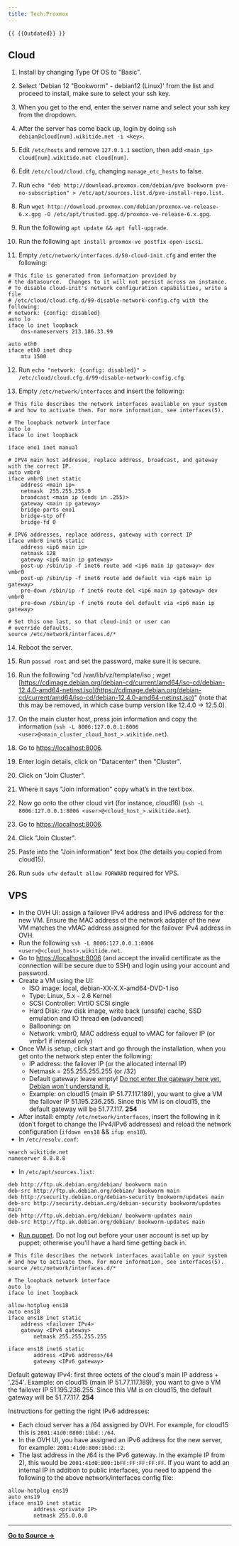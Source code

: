 ```yaml
---
title: Tech:Proxmox
---
```


`{{ {{Outdated}} }}`

## Cloud 

1. Install by changing Type Of OS to "Basic".

2. Select 'Debian 12 "Bookworm" - debian12 (Linux)' from the list and proceed to install, make sure to select your ssh key.

3. When you get to the end, enter the server name and select your ssh key from the dropdown.

4. After the server has come back up, login by doing `ssh debian@cloud[num].wikitide.net -i <key>`.

5. Edit `/etc/hosts` and remove `127.0.1.1` section, then add `<main_ip> cloud[num].wikitide.net cloud[num]`.

6. Edit `/etc/cloud/cloud.cfg`, changing `manage_etc_hosts` to false.

7. Run `echo "deb http://download.proxmox.com/debian/pve bookworm pve-no-subscription" > /etc/apt/sources.list.d/pve-install-repo.list`.

8. Run `wget http://download.proxmox.com/debian/proxmox-ve-release-6.x.gpg -O /etc/apt/trusted.gpg.d/proxmox-ve-release-6.x.gpg`.

9. Run the following `apt update && apt full-upgrade`.

10. Run the following `apt install proxmox-ve postfix open-iscsi`.

11. Empty `/etc/network/interfaces.d/50-cloud-init.cfg` and enter the following:

```
# This file is generated from information provided by
# the datasource.  Changes to it will not persist across an instance.
# To disable cloud-init's network configuration capabilities, write a file
# /etc/cloud/cloud.cfg.d/99-disable-network-config.cfg with the following:
# network: {config: disabled}
auto lo
iface lo inet loopback
    dns-nameservers 213.186.33.99

auto eth0
iface eth0 inet dhcp
    mtu 1500
```

12. Run `echo "network: {config: disabled}" > /etc/cloud/cloud.cfg.d/99-disable-network-config.cfg`.

13. Empty `/etc/network/interfaces` and insert the following:

```
# This file describes the network interfaces available on your system
# and how to activate them. For more information, see interfaces(5).

# The loopback network interface
auto lo
iface lo inet loopback

iface eno1 inet manual

# IPV4 main host addresse, replace address, broadcast, and gateway with the correct IP.
auto vmbr0
iface vmbr0 inet static
    address <main ip>
    netmask  255.255.255.0
    broadcast <main ip (ends in .255)>
    gateway <main ip gateway>
    bridge-ports eno1
    bridge-stp off
    bridge-fd 0

# IPV6 addresses, replace address, gateway with correct IP
iface vmbr0 inet6 static 
    address <ip6 main ip>
    netmask 128
    gateway <ip6 main ip gateway>
    post-up /sbin/ip -f inet6 route add <ip6 main ip gateway> dev vmbr0
    post-up /sbin/ip -f inet6 route add default via <ip6 main ip gateway>
    pre-down /sbin/ip -f inet6 route del <ip6 main ip gateway> dev vmbr0
    pre-down /sbin/ip -f inet6 route del default via <ip6 main ip gateway>

# Set this one last, so that cloud-init or user can
# override defaults.
source /etc/network/interfaces.d/*
```

14. Reboot the server.

15. Run `passwd root` and set the password, make sure it is secure.

16. Run the following "cd /var/lib/vz/template/iso ; wget [https://cdimage.debian.org/debian-cd/current/amd64/iso-cd/debian-12.4.0-amd64-netinst.iso](https://cdimage.debian.org/debian-cd/current/amd64/iso-cd/debian-12.4.0-amd64-netinst.iso)" (note that this may be removed, in which case bump version like 12.4.0 -> 12.5.0).

17. On the main cluster host, press join information and copy the information (`ssh -L 8006:127.0.0.1:8006 <user>@<main_cluster_cloud_host_>.wikitide.net`).

18. Go to [https://localhost:8006](https://localhost:8006).

19. Enter login details, click on "Datacenter" then "Cluster".

20. Click on "Join Cluster".

21. Where it says "Join information" copy what’s in the text box.

22. Now go onto the other cloud virt (for instance, cloud16) (`ssh -L 8006:127.0.0.1:8006 <user>@<cloud_host_>.wikitide.net`).

23. Go to [https://localhost:8006](https://localhost:8006).

24. Click "Join Cluster".

25. Paste into the "Join information" text box (the details you copied from cloud15).

26. Run `sudo ufw default allow FORWARD` required for VPS.

## VPS 

* In the OVH UI: assign a failover IPv4 address and IPv6 address for the new VM. Ensure the MAC address of the network adapter of the new VM matches the vMAC address assigned for the failover IPv4 address in OVH.
* Run the following `ssh -L 8006:127.0.0.1:8006 <user>@<cloud_host>.wikitide.net`.
* Go to [https://localhost:8006](https://localhost:8006) (and accept the invalid certificate as the connection will be secure due to SSH) and login using your account and password.
* Create a VM using the UI:
   * ISO image: local, debian-XX-X.X-amd64-DVD-1.iso
   * Type: Linux, 5.x - 2.6 Kernel
   * SCSI Controller: VirtIO SCSI single
   * Hard Disk: raw disk image, write back (unsafe) cache, SSD emulation and IO thread **on** (advanced)
   * Ballooning: on
   * Network: vmbr0, MAC address equal to vMAC for failover IP (or vmbr1 if internal only)
* Once VM is setup, click start and go through the installation, when you get onto the network step enter the following:
   * IP address: the failover IP (or the allocated internal IP)
   * Netmask = 255.255.255.255 (or /32)
   * Default gateway: leave empty!  [Do not enter the gateway here yet, Debian won't understand it.](http://forums.debian.net/viewtopic.php?f=17&t=143186#p705619)
   * Example: on cloud15 (main IP 51.77.117.189), you want to give a VM the failover IP 51.195.236.255. Since this VM is on cloud15, the default gateway will be 51.77.117. **254**
* After install: empty `/etc/network/interfaces`, insert the following in it (don’t forget to change the IPv4/IPv6 addresses) and reload the network configuration (`ifdown ens18` && `ifup ens18`).
* In `/etc/resolv.conf`:
```
search wikitide.net
nameserver 8.8.8.8
```
* In `/etc/apt/sources.list`:
```
deb http://ftp.uk.debian.org/debian/ bookworm main
deb-src http://ftp.uk.debian.org/debian/ bookworm main
deb http://security.debian.org/debian-security bookworm/updates main
deb-src http://security.debian.org/debian-security bookworm/updates main
deb http://ftp.uk.debian.org/debian/ bookworm-updates main
deb-src http://ftp.uk.debian.org/debian/ bookworm-updates main
```
* [Run puppet](/tech-docs/techpuppet#adding-a-new-puppet-agent-server-to-the-puppetserver). Do not log out before your user account is set up by puppet; otherwise you'll have a hard time getting back in.
```
# This file describes the network interfaces available on your system
# and how to activate them. For more information, see interfaces(5).
source /etc/network/interfaces.d/*

# The loopback network interface
auto lo
iface lo inet loopback

allow-hotplug ens18
auto ens18
iface ens18 inet static
	address <failover IPv4>
	gateway <IPv4 gateway>
        netmask 255.255.255.255

iface ens18 inet6 static
        address <IPv6 address>/64
        gateway <IPv6 gateway>
```
Default gateway IPv4: first three octets of the cloud's main IP address + '.254'. Example: on cloud15 (main IP 51.77.117.189), you want to give a VM the failover IP 51.195.236.255. Since this VM is on cloud15, the default gateway will be 51.77.117. **254**

Instructions for getting the right IPv6 addresses:
* Each cloud server has a /64 assigned by OVH. For example, for cloud15 this is `2001:41d0:0800:1bbd::/64`.
* In the OVH UI, you have assigned an IPv6 address for the new server, for example: `2001:41d0:800:1bbd::2`.
* The last address in the /64 is the IPv6 gateway. In the example IP from 2), this would be `2001:41d0:800:1bFF:FF:FF:FF:FF`.
If you want to add an internal IP in addition to public interfaces, you need to append the following to the above network/interfaces config file:
```
allow-hotplug ens19
auto ens19
iface ens19 inet static
        address <private IP>
        netmask 255.0.0.0
```

----
**[Go to Source &rarr;](https://meta.miraheze.org/wiki/Tech:Proxmox)**